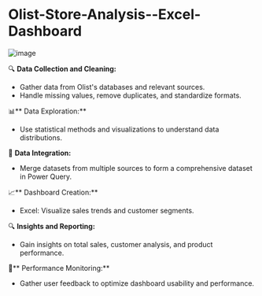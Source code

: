 # Olist-Store-Analysis--Excel-Dashboard
![image](https://github.com/falguni2904/Olist-Store-Analysis--Excel-Dashboard/assets/71444769/fd456366-2408-469c-bd78-459a5206757c)

🔍 **Data Collection and Cleaning:**
- Gather data from Olist's databases and relevant sources.
- Handle missing values, remove duplicates, and standardize formats.

📊** Data Exploration:**
- Use statistical methods and visualizations to understand data distributions.

🔗 **Data Integration:**
- Merge datasets from multiple sources to form a comprehensive dataset in Power Query.

📈** Dashboard Creation:**
- Excel: Visualize sales trends and customer segments.

🔍 **Insights and Reporting:**
- Gain insights on total sales, customer analysis, and product performance.

🚀** Performance Monitoring:**
- Gather user feedback to optimize dashboard usability and performance.
